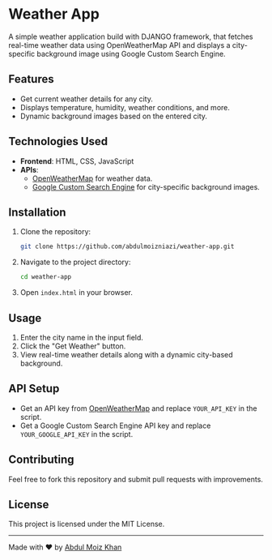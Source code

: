 # Weather App

A simple weather application build with DJANGO framework, that fetches real-time weather data using OpenWeatherMap API and displays a city-specific background image using Google Custom Search Engine.

## Features
- Get current weather details for any city.
- Displays temperature, humidity, weather conditions, and more.
- Dynamic background images based on the entered city.

## Technologies Used
- **Frontend**: HTML, CSS, JavaScript
- **APIs**:
  - [OpenWeatherMap](https://openweathermap.org/) for weather data.
  - [Google Custom Search Engine](https://cse.google.com/cse/) for city-specific background images.

## Installation
1. Clone the repository:
   ```sh
   git clone https://github.com/abdulmoizniazi/weather-app.git
   ```
2. Navigate to the project directory:
   ```sh
   cd weather-app
   ```
3. Open `index.html` in your browser.

## Usage
1. Enter the city name in the input field.
2. Click the "Get Weather" button.
3. View real-time weather details along with a dynamic city-based background.

## API Setup
- Get an API key from [OpenWeatherMap](https://home.openweathermap.org/users/sign_up) and replace `YOUR_API_KEY` in the script.
- Get a Google Custom Search Engine API key and replace `YOUR_GOOGLE_API_KEY` in the script.

## Contributing
Feel free to fork this repository and submit pull requests with improvements.

## License
This project is licensed under the MIT License.

---
Made with ❤️ by [Abdul Moiz Khan](https://github.com/abdulmoizniazi)


